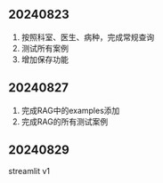 


## 20240823 
1. 按照科室、医生、病种，完成常规查询
2. 测试所有案例
3. 增加保存功能
## 20240827
1. 完成RAG中的examples添加
2. 完成RAG的所有测试案例

## 20240829
streamlit v1


